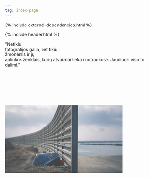 ```yaml
---
tag: index-page
---
```


<html>
  <head>
    <meta charset="UTF-8">
    <title>{{site.title}}</title>
      {% include external-dependancies.html %}
      <link rel="stylesheet" type="text/css" href="/css/index-page-stylesheet.css">  
<style>
      span {  
          cursor: pointer;
      }
      #images img { 
          display: none; 
/*          height: 100%;*/
/*          height: auto;*/
          max-width:100%;
      }
      #images #original { 
          display: block; 
      }
      span:hover{
          background:;
          opacity: 0.1;
     }    
    
</style>
      
  </head>
<body>

{% include header.html %}

<div class="container-fluid ">    
<div class="row">
    <div class="interactive-text">
    <span class="int_txt string-1" id="hover_1" >"Netikiu<br>fotografijos galia,</span>
    <span class="int_txt string-2" id="hover_2"> bet tikiu<br>žmonėmis ir jų<br>aplinkos ženklais,</span>
    <span class="int_txt string-3" id="hover_3"> kurių atvaizdai lieka nuotraukose.</span>
    <span class="int_txt string-4" id="hover_4"> Jaučiuosi viso to<br>dalimi.”</span>
    </div>
</div>
    
<div class="row">
    <div class="col-xs-offset-3 col-xs-6">
<!--    <div class="col-xs-12">-->
        <div id="images" style=" position: fixed; background-color:; height: 70vh; width:40vw; z-index:-1; top: 10vh;">
          <img src="/assets/index-img-1.jpg" id="original" />
          <img src="/assets/page-1/08.JPG" id="hover_1_pic" />
          <img src="/assets/page-1/06.JPG" id="hover_2_pic" />
          <img src="/assets/page-1/07.JPG" id="hover_3_pic" />
          <img src="/assets/page-1/05.JPG" id="hover_4_pic" />
        </div>
    </div>    
</div>

</div>

<script>
$('span').hover(function(){
    var thisId = $(this).attr('id');
    $('#images img').stop().fadeOut('fast');
    $('#' + thisId + '_pic').delay(300).fadeIn('normal');
},
function(){
var thisId = $(this).attr('id');
$('#' + thisId + '_pic').stop(true, true).fadeOut('fast',function(){
      $('#original').stop(true, true).fadeIn('normal');
       });
    $('#original').stop(true, true).css('opacity', 1); 
 });
</script>

  </body>